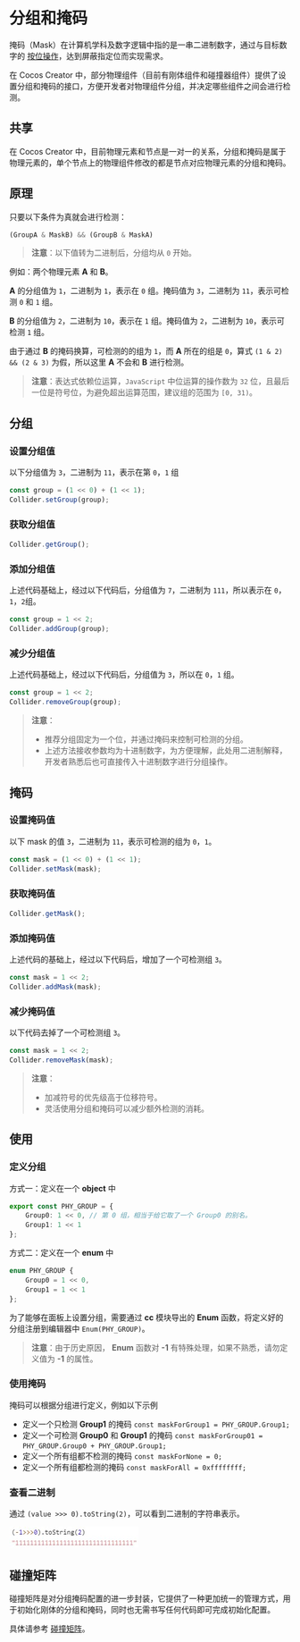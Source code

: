 # 分组和掩码

掩码（Mask）在计算机学科及数字逻辑中指的是一串二进制数字，通过与目标数字的 [按位操作](https://www.w3school.com.cn/js/js_bitwise.asp)，达到屏蔽指定位而实现需求。

在 Cocos Creator 中，部分物理组件（目前有刚体组件和碰撞器组件）提供了设置分组和掩码的接口，方便开发者对物理组件分组，并决定哪些组件之间会进行检测。

## 共享

在 Cocos Creator 中，目前物理元素和节点是一对一的关系，分组和掩码是属于物理元素的，单个节点上的物理组件修改的都是节点对应物理元素的分组和掩码。

## 原理

只要以下条件为真就会进行检测：

```ts
(GroupA & MaskB) && (GroupB & MaskA)
```

> **注意**：以下值转为二进制后，分组均从 `0` 开始。

例如：两个物理元素 **A** 和 **B**。

**A** 的分组值为 `1`，二进制为 `1`，表示在 `0` 组。掩码值为 `3`，二进制为 `11`，表示可检测 `0` 和 `1` 组。

**B** 的分组值为 `2`，二进制为 `10`，表示在 `1` 组。掩码值为 `2`，二进制为 `10`，表示可检测 `1` 组。

由于通过 **B** 的掩码换算，可检测的的组为 `1`，而 **A** 所在的组是 `0`，算式 `(1 & 2) && (2 & 3)` 为假，所以这里 **A** 不会和 **B** 进行检测。

> **注意**：表达式依赖位运算，`JavaScript` 中位运算的操作数为 `32` 位，且最后一位是符号位，为避免超出运算范围，建议组的范围为 `[0, 31)`。

## 分组

### 设置分组值
  
  以下分组值为 `3`，二进制为 `11`，表示在第 `0`，`1` 组

  ```ts
  const group = (1 << 0) + (1 << 1);
  Collider.setGroup(group);
  ```

### 获取分组值

  ```ts
  Collider.getGroup();
  ```

### 添加分组值
  
  上述代码基础上，经过以下代码后，分组值为 `7`，二进制为 `111`，所以表示在 `0`，`1`，`2`组。

  ```ts
  const group = 1 << 2;
  Collider.addGroup(group);
  ```

### 减少分组值
  
  上述代码基础上，经过以下代码后，分组值为 `3`，所以在 `0`，`1` 组。

  ```ts
  const group = 1 << 2;
  Collider.removeGroup(group);
  ```

> **注意**：
> - 推荐分组固定为一个位，并通过掩码来控制可检测的分组。
> - 上述方法接收参数均为十进制数字，为方便理解，此处用二进制解释，开发者熟悉后也可直接传入十进制数字进行分组操作。

## 掩码

### 设置掩码值
  
  以下 mask 的值 `3`，二进制为 `11`，表示可检测的组为 `0`，`1`。

  ```ts
  const mask = (1 << 0) + (1 << 1);
  Collider.setMask(mask);
  ```

### 获取掩码值

  ```ts
  Collider.getMask();
  ```

### 添加掩码值
  
  上述代码的基础上，经过以下代码后，增加了一个可检测组 `3`。

  ```ts
  const mask = 1 << 2;
  Collider.addMask(mask);
  ```

### 减少掩码值
  
  以下代码去掉了一个可检测组 `3`。

  ```ts
  const mask = 1 << 2;
  Collider.removeMask(mask);
  ```

> **注意**：
> - 加减符号的优先级高于位移符号。
> - 灵活使用分组和掩码可以减少额外检测的消耗。

## 使用

### 定义分组

方式一：定义在一个 **object** 中

```ts
export const PHY_GROUP = {
    Group0: 1 << 0, // 第 0 组，相当于给它取了一个 Group0 的别名。
    Group1: 1 << 1
};
```

方式二：定义在一个 **enum** 中

```ts
enum PHY_GROUP {
    Group0 = 1 << 0,
    Group1 = 1 << 1
};
```

为了能够在面板上设置分组，需要通过 **cc** 模块导出的 **Enum** 函数，将定义好的分组注册到编辑器中 `Enum(PHY_GROUP)`。

> **注意**：由于历史原因， **Enum** 函数对 **-1** 有特殊处理，如果不熟悉，请勿定义值为 **-1** 的属性。

### 使用掩码

掩码可以根据分组进行定义，例如以下示例

- 定义一个只检测 **Group1** 的掩码 `const maskForGroup1 = PHY_GROUP.Group1;`
- 定义一个可检测 **Group0** 和 **Group1** 的掩码 `const maskForGroup01 = PHY_GROUP.Group0 + PHY_GROUP.Group1;`
- 定义一个所有组都不检测的掩码 `const maskForNone = 0;`
- 定义一个所有组都检测的掩码 `const maskForAll = 0xffffffff;`

### 查看二进制

通过 `(value >>> 0).toString(2)`，可以看到二进制的字符串表示。

![查看二进制](img/mask-all.jpg)


## 碰撞矩阵

碰撞矩阵是对分组掩码配置的进一步封装，它提供了一种更加统一的管理方式，用于初始化刚体的分组和掩码，同时也无需书写任何代码即可完成初始化配置。

具体请参考 [碰撞矩阵](physics-configs.md#%E7%A2%B0%E6%92%9E%E7%9F%A9%E9%98%B5)。
